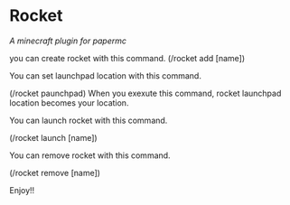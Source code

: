 # Rocket
*A minecraft plugin for papermc*

you can create rocket with this command.
(/rocket add [name])

You can set launchpad location with this command.

(/rocket paunchpad) 
When you exexute this command, rocket launchpad location becomes your location.

You can launch rocket with this command.

(/rocket launch [name])

You can remove rocket with this command.

(/rocket remove [name])

Enjoy!!
